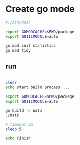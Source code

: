 # Create go mode


```sh
#!/bin/bash

export GOMODCACHE=$PWD/package
export GO111MODULE=auto

go mod init statistics
go mod tidy
```


## run

```sh

clear
echo start build process ...

export GOMODCACHE=$PWD/package
export GO111MODULE=auto

go build -o nats
./nats

# timeout 5m
sleep 5

echo Finish        
```

                         
